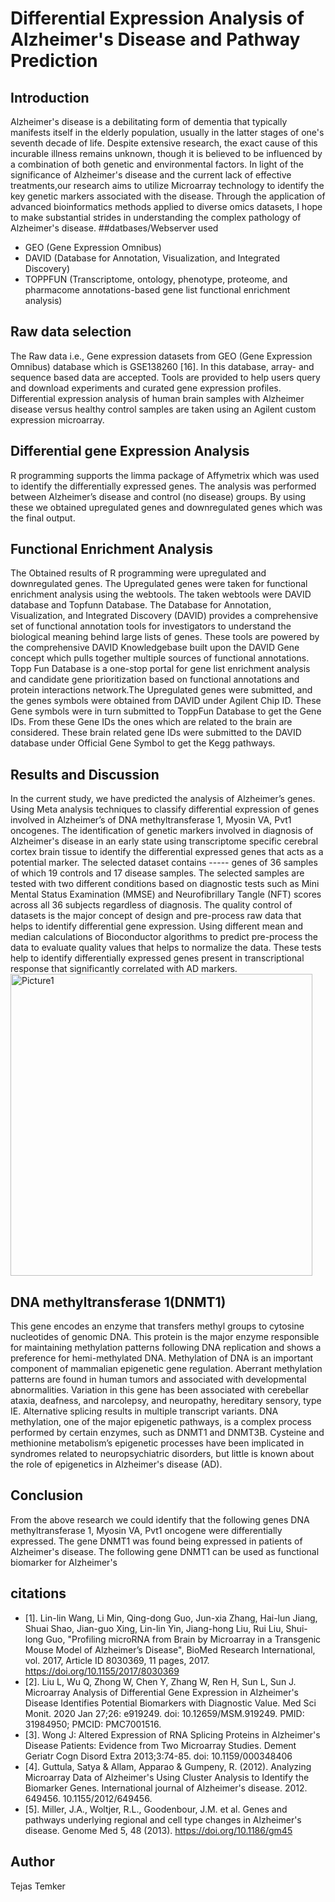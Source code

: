 # Differential Expression Analysis of Alzheimer's Disease and Pathway Prediction

## Introduction 

Alzheimer's disease is a debilitating form of dementia that typically manifests itself in the elderly population, usually in the latter stages of one's
seventh decade of life. Despite extensive research, the exact cause of this incurable illness remains unknown, though it is believed to be influenced by a
combination of both genetic and environmental factors. 
In light of the significance of Alzheimer's disease and the current lack of effective treatments,our research aims to utilize Microarray technology to
identify the key genetic markers associated with the disease. Through the application of advanced bioinformatics methods applied to diverse omics datasets,
I hope to make substantial strides in understanding the complex pathology of Alzheimer's disease.
##datbases/Webserver used
- GEO (Gene Expression Omnibus)
- DAVID (Database for Annotation, Visualization, and Integrated Discovery)
- TOPPFUN (Transcriptome, ontology, phenotype, proteome, and pharmacome annotations-based gene list functional enrichment analysis)
## Raw data selection 
The Raw data i.e., Gene expression datasets from GEO (Gene Expression Omnibus) database which is GSE138260 [16]. In this database, array- and sequence
based data are accepted. Tools are provided to help users query and download experiments and curated gene expression profiles. Differential expression
analysis of human brain samples with Alzheimer disease versus healthy control samples are taken using an Agilent custom expression microarray.
## Differential gene Expression Analysis
R programming supports the limma package of Affymetrix which was used to identify the differentially expressed genes. The analysis was performed between
Alzheimer’s disease and control (no disease) groups. By using these we obtained upregulated genes and downregulated genes which was the final output.
## Functional Enrichment Analysis
The Obtained results of R programming were upregulated and downregulated genes. The Upregulated genes were taken for functional enrichment analysis using
the webtools. The taken webtools were DAVID database and Topfunn Database.
The Database for Annotation, Visualization, and Integrated Discovery (DAVID) provides a comprehensive set of functional annotation tools for investigators
to understand the biological meaning behind large lists of genes. These tools are powered by the comprehensive DAVID Knowledgebase built upon the DAVID
Gene concept which pulls together multiple sources of functional annotations.
Topp Fun Database is a one-stop portal for gene list enrichment analysis and candidate gene prioritization based on functional annotations and protein
interactions network.The Upregulated genes were submitted, and the genes symbols were obtained from DAVID under Agilent Chip ID. These Gene symbols were in
turn submitted to ToppFun Database to get the Gene IDs. From these Gene IDs the ones which are related to the brain are considered. These brain related
gene IDs were submitted to the DAVID database under Official Gene Symbol to get the Kegg pathways.
## Results and Discussion
In the current study, we have predicted the analysis of Alzheimer’s genes. Using Meta analysis techniques to classify differential expression of genes
involved in Alzheimer’s of DNA methyltransferase 1, Myosin VA, Pvt1 oncogenes. The identification of genetic markers involved in diagnosis of Alzheimer's
disease in an early state using transcriptome specific cerebral cortex brain tissue to identify the differential expressed genes that acts as a potential
marker. The selected dataset contains ----- genes of 36 samples of which 19 controls and 17 disease samples. The selected samples are tested with two
different conditions based on diagnostic tests such as Mini Mental Status Examination (MMSE) and Neurofibrillary Tangle (NFT) scores across all 36 subjects
regardless of diagnosis. The quality control of datasets is the major concept of design and pre-process raw data that helps to identify differential gene
expression. Using different mean and median calculations of Bioconductor algorithms to predict pre-process the data to evaluate quality values that helps
to normalize the data. These tests help to identify differentially expressed genes present in transcriptional response that significantly correlated with
AD markers. 
<img width="483" alt="Picture1" src="https://user-images.githubusercontent.com/124534401/218498308-5bc092d0-c000-4653-a882-7a26ff334c6a.png">

## DNA methyltransferase 1(DNMT1)
This gene encodes an enzyme that transfers methyl groups to cytosine nucleotides of genomic DNA. This protein is the major enzyme responsible for
maintaining methylation patterns following DNA replication and shows a preference for hemi-methylated DNA. Methylation of DNA is an important component of
mammalian epigenetic gene regulation. Aberrant methylation patterns are found in human tumors and associated with developmental abnormalities. Variation in
this gene has been associated with cerebellar ataxia, deafness, and narcolepsy, and neuropathy, hereditary sensory, type IE. Alternative splicing results
in multiple transcript variants.
DNA methylation, one of the major epigenetic pathways, is a complex process performed by certain enzymes, such as DNMT1 and DNMT3B. 
Cysteine and methionine metabolism’s epigenetic processes have been implicated in syndromes related to neuropsychiatric disorders, but little is known
about the role of epigenetics in Alzheimer's disease (AD).


## Conclusion
From the above research we could identify that the following genes DNA methyltransferase 1, Myosin VA, Pvt1 oncogene were differentially expressed. The
gene DNMT1 was found being expressed in patients of Alzheimer's disease. The following gene DNMT1 can be used as functional biomarker for Alzheimer's 

## citations 
- [1]. Lin-lin Wang, Li Min, Qing-dong Guo, Jun-xia Zhang, Hai-lun Jiang, Shuai Shao, Jian-guo Xing, Lin-lin Yin, Jiang-hong Liu, Rui Liu, Shui-long Guo,
"Profiling microRNA from Brain by Microarray in a Transgenic Mouse Model of Alzheimer’s Disease", BioMed Research International, vol. 2017, Article ID
8030369, 11 pages, 2017. https://doi.org/10.1155/2017/8030369
- [2]. Liu L, Wu Q, Zhong W, Chen Y, Zhang W, Ren H, Sun L, Sun J. Microarray Analysis of Differential Gene Expression in Alzheimer's Disease Identifies
Potential Biomarkers with Diagnostic Value. Med Sci Monit. 2020 Jan 27;26: e919249. doi: 10.12659/MSM.919249. PMID: 31984950; PMCID: PMC7001516.
- [3]. Wong J: Altered Expression of RNA Splicing Proteins in Alzheimer's Disease Patients: Evidence from Two Microarray Studies. Dement Geriatr Cogn Disord
Extra 2013;3:74-85. doi: 10.1159/000348406
- [4]. Guttula, Satya & Allam, Apparao & Gumpeny, R. (2012). Analyzing Microarray Data of Alzheimer's Using Cluster Analysis to Identify the Biomarker
Genes.
International journal of Alzheimer's disease. 2012. 649456. 10.1155/2012/649456.
- [5]. Miller, J.A., Woltjer, R.L., Goodenbour, J.M. et al. Genes and pathways underlying regional and cell type changes in Alzheimer's disease. Genome Med
5, 48 (2013). https://doi.org/10.1186/gm45
## Author
Tejas Temker
